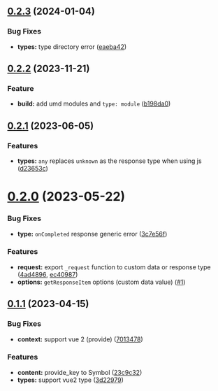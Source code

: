 ## [0.2.3](https://github.com/axios-use/axios-use-vue/compare/v0.2.2...v0.2.3) (2024-01-04)


### Bug Fixes

* **types:** type directory error  ([eaeba42](https://github.com/axios-use/axios-use-vue/commit/eaeba42be2fe99da566e4f8c987e774ddf7d5539))



## [0.2.2](https://github.com/axios-use/axios-use-vue/compare/v0.2.1...v0.2.2) (2023-11-21)


### Feature

* **build:** add umd modules and `type: module`  ([b198da0](https://github.com/axios-use/axios-use-vue/commit/b198da089cff1afb0de2236c97219755572a57e4))



## [0.2.1](https://github.com/axios-use/axios-use-vue/compare/v0.2.0...v0.2.1) (2023-06-05)


### Features

* **types:** `any` replaces `unknown` as the response type when using js ([d23653c](https://github.com/axios-use/axios-use-vue/commit/d23653ccbf7815012e27b2da1e2b5ca079e55ff5))



# [0.2.0](https://github.com/axios-use/axios-use-vue/compare/v0.1.1...v0.2.0) (2023-05-22)


### Bug Fixes

* **type:** `onCompleted` response generic error ([3c7e56f](https://github.com/axios-use/axios-use-vue/commit/3c7e56f5737ab34e2dc8706a8f66f29ebce0994f))


### Features

* **request:** export `_request` function to custom data or response type ([4ad4896](https://github.com/axios-use/axios-use-vue/commit/4ad4896a11889f29077c339636362f0bf48d83a6), [ec40987](https://github.com/axios-use/axios-use-vue/commit/ec40987447f8f6a3329ef65bfa7ac1ef6abec2cb))
* **options:** `getResponseItem` options (custom data value)  ([#1](https://github.com/axios-use/axios-use-vue/pull/1))



## [0.1.1](https://github.com/axios-use/axios-use-vue/compare/v0.1.0...v0.1.1) (2023-04-15)


### Bug Fixes

* **context:** support vue 2 (provide) ([7013478](https://github.com/axios-use/axios-use-vue/commit/7013478a268da9e260035ced5dea351c51332c3b))


### Features

* **content:** provide_key to Symbol ([23c9c32](https://github.com/axios-use/axios-use-vue/commit/23c9c32f3b06e3b3b71481243a9ba3e6ce295a11))
* **types:** support vue2 type ([3d22979](https://github.com/axios-use/axios-use-vue/commit/3d229794e6ea99c76a183d97773c58b2205279e3))


